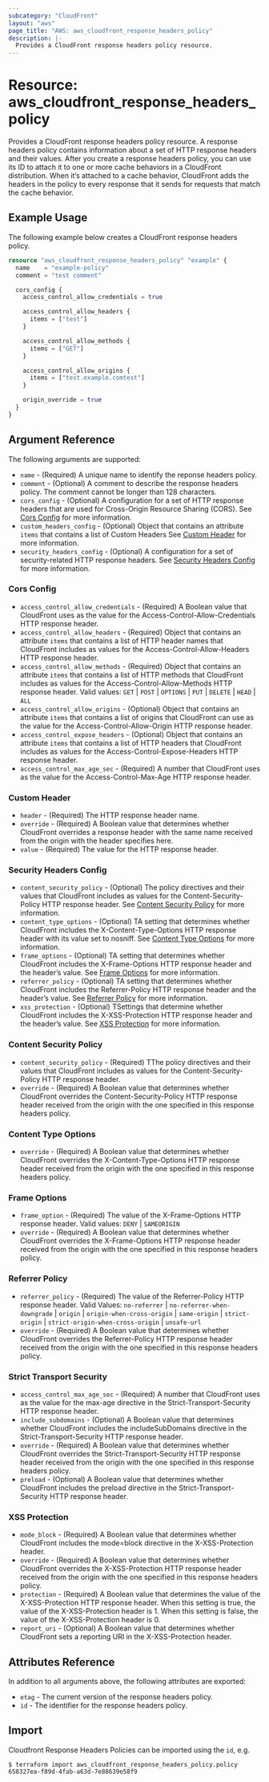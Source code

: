 ```yaml
---
subcategory: "CloudFront"
layout: "aws"
page_title: "AWS: aws_cloudfront_response_headers_policy"
description: |-
  Provides a CloudFront response headers policy resource.
---
```


# Resource: aws_cloudfront_response_headers_policy

Provides a CloudFront response headers policy resource.
A response headers policy contains information about a set of HTTP response headers and their values.
After you create a response headers policy, you can use its ID to attach it to one or more cache behaviors in a CloudFront distribution.
When it’s attached to a cache behavior, CloudFront adds the headers in the policy to every response that it sends for requests that match the cache behavior.

## Example Usage

The following example below creates a CloudFront response headers policy.

```terraform
resource "aws_cloudfront_response_headers_policy" "example" {
  name    = "example-policy"
  comment = "test comment"

  cors_config {
    access_control_allow_credentials = true

    access_control_allow_headers {
      items = ["test"]
	}

    access_control_allow_methods {
      items = ["GET"]
    }

    access_control_allow_origins {
      items = ["test.example.comtest"]
    }

	origin_override = true
  }
}
```

## Argument Reference

The following arguments are supported:

* `name` - (Required) A unique name to identify the reponse headers policy.
* `comment` - (Optional) A comment to describe the response headers policy. The comment cannot be longer than 128 characters.
* `cors_config` - (Optional) A configuration for a set of HTTP response headers that are used for Cross-Origin Resource Sharing (CORS). See [Cors Config](#cors_config) for more information.
* `custom_headers_config` - (Optional) Object that contains an attribute `items` that contains a list of Custom Headers See [Custom Header](#custom_header) for more information.
* `security_headers_config` - (Optional) A configuration for a set of security-related HTTP response headers. See [Security Headers Config](#security_headers_config) for more information.

### Cors Config

* `access_control_allow_credentials` - (Required) A Boolean value that CloudFront uses as the value for the Access-Control-Allow-Credentials HTTP response header.
* `access_control_allow_headers` - (Required) Object that contains an attribute `items` that contains a list of HTTP header names that CloudFront includes as values for the Access-Control-Allow-Headers HTTP response header. 
* `access_control_allow_methods` - (Required) Object that contains an attribute `items` that contains a list of HTTP methods that CloudFront includes as values for the Access-Control-Allow-Methods HTTP response header. Valid values: `GET` | `POST` | `OPTIONS` | `PUT` | `DELETE` | `HEAD` | `ALL`
* `access_control_allow_origins` - (Optional) Object that contains an attribute `items` that contains a list of origins that CloudFront can use as the value for the Access-Control-Allow-Origin HTTP response header.
* `access_control_expose_headers` - (Optional) Object that contains an attribute `items` that contains a list of HTTP headers that CloudFront includes as values for the Access-Control-Expose-Headers HTTP response header. 
* `access_control_max_age_sec` - (Required) A number that CloudFront uses as the value for the Access-Control-Max-Age HTTP response header.

### Custom Header

* `header` - (Required) The HTTP response header name.
* `override` - (Required) A Boolean value that determines whether CloudFront overrides a response header with the same name received from the origin with the header specifies here.
* `value` - (Required) The value for the HTTP response header.

### Security Headers Config

* `content_security_policy` - (Optional) The policy directives and their values that CloudFront includes as values for the Content-Security-Policy HTTP response header. See [Content Security Policy](#content_security_policy) for more information.
* `content_type_options` - (Optional) TA setting that determines whether CloudFront includes the X-Content-Type-Options HTTP response header with its value set to nosniff. See [Content Type Options](#content_type_options) for more information.
* `frame_options` - (Optional) TA setting that determines whether CloudFront includes the X-Frame-Options HTTP response header and the header’s value. See [Frame Options](#frame_options) for more information.
* `referrer_policy` - (Optional) TA setting that determines whether CloudFront includes the Referrer-Policy HTTP response header and the header’s value. See [Referrer Policy](#referrer_policy) for more information.
* `xss_protection` - (Optional) TSettings that determine whether CloudFront includes the X-XSS-Protection HTTP response header and the header’s value. See [XSS Protection](#xss_protection) for more information.

### Content Security Policy

* `content_security_policy` - (Required) TThe policy directives and their values that CloudFront includes as values for the Content-Security-Policy HTTP response header.
* `override` - (Required) A Boolean value that determines whether CloudFront overrides the Content-Security-Policy HTTP response header received from the origin with the one specified in this response headers policy.

### Content Type Options

* `override` - (Required) A Boolean value that determines whether CloudFront overrides the X-Content-Type-Options HTTP response header received from the origin with the one specified in this response headers policy.

### Frame Options

* `frame_option` - (Required) The value of the X-Frame-Options HTTP response header. Valid values: `DENY` | `SAMEORIGIN`
* `override` - (Required) A Boolean value that determines whether CloudFront overrides the X-Frame-Options HTTP response header received from the origin with the one specified in this response headers policy.

### Referrer Policy

* `referrer_policy` - (Required) The value of the Referrer-Policy HTTP response header. Valid Values: `no-referrer` | `no-referrer-when-downgrade` | `origin` | `origin-when-cross-origin` | `same-origin` | `strict-origin` | `strict-origin-when-cross-origin` | `unsafe-url`
* `override` - (Required) A Boolean value that determines whether CloudFront overrides the Referrer-Policy HTTP response header received from the origin with the one specified in this response headers policy.

### Strict Transport Security

* `access_control_max_age_sec` - (Required) A number that CloudFront uses as the value for the max-age directive in the Strict-Transport-Security HTTP response header.
* `include_subdomains` - (Optional) A Boolean value that determines whether CloudFront includes the includeSubDomains directive in the Strict-Transport-Security HTTP response header.
* `override` - (Required) A Boolean value that determines whether CloudFront overrides the Strict-Transport-Security HTTP response header received from the origin with the one specified in this response headers policy.
* `preload` - (Optional) A Boolean value that determines whether CloudFront includes the preload directive in the Strict-Transport-Security HTTP response header.

### XSS Protection

* `mode_block` - (Required) A Boolean value that determines whether CloudFront includes the mode=block directive in the X-XSS-Protection header.
* `override` - (Required) A Boolean value that determines whether CloudFront overrides the X-XSS-Protection HTTP response header received from the origin with the one specified in this response headers policy.
* `protection` - (Required) A Boolean value that determines the value of the X-XSS-Protection HTTP response header. When this setting is true, the value of the X-XSS-Protection header is 1. When this setting is false, the value of the X-XSS-Protection header is 0.
* `report_uri` - (Optional) A Boolean value that determines whether CloudFront sets a reporting URI in the X-XSS-Protection header.

## Attributes Reference

In addition to all arguments above, the following attributes are exported:

* `etag` - The current version of the response headers policy.
* `id` - The identifier for the response headers policy.

## Import

Cloudfront Response Headers Policies can be imported using the `id`, e.g.

```
$ terraform import aws_cloudfront_response_headers_policy.policy 658327ea-f89d-4fab-a63d-7e88639e58f9
```